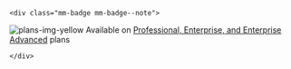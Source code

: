 ```{raw} html
<div class="mm-badge mm-badge--note">
```

![plans-img-yellow](/_static/images/badges/flag_icon_yellow.svg) Available on [Professional, Enterprise, and Enterprise Advanced](https://mattermost.com/pricing/) plans

```{raw} html
</div>
```


